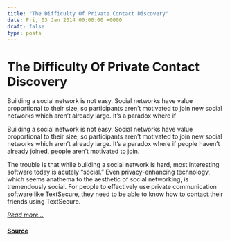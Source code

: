 ```yaml
---
title: "The Difficulty Of Private Contact Discovery"
date: Fri, 03 Jan 2014 00:00:00 +0000
draft: false
type: posts
---
```

# The Difficulty Of Private Contact Discovery





 Building a social network is not easy. Social networks have value proportional to their size, so participants aren’t motivated to join new social networks which aren’t already large. It’s a paradox where if

Building a social network is not easy. Social networks have value proportional to their size, so participants aren’t motivated to join new social networks which aren’t already large. It’s a paradox where if people haven’t already joined, people aren’t motivated to join.

The trouble is that while building a social network is hard, most interesting software today is acutely “social.” Even privacy-enhancing technology, which seems anathema to the aesthetic of social networking, is tremendously social. For people to effectively use private communication software like TextSecure, they need to be able to know how to contact their friends using TextSecure.

[_Read more..._](https://signal.org/blog/contact-discovery/)

#### [Source](https://signal.org/blog/contact-discovery/)

